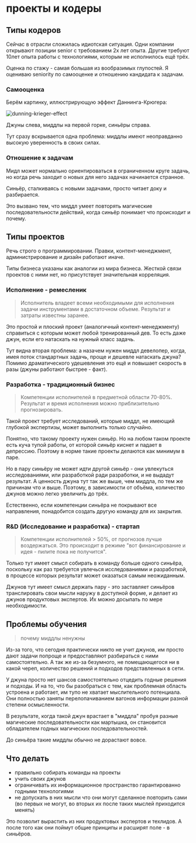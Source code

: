 # проекты и кодеры

## Типы кодеров

Сейчас в отрасли сложилась идиотская ситуация.
Одни компании открывают позиции senior с требованием 2х лет опыта.
Другие требуют 10лет опыта работы с технологиями, которым не исполнилось ещё трёх.

Оценка по стажу - самая большая из вообразимых глупостей.
Я оцениваю seniority по самооценке и отношению кандидата к задачам.

### Самооценка

Берём картинку, иллюстрирующую эффект Даннинга-Крюгера:

![dunning-krieger-effect](https://cdn-images-1.medium.com/max/1600/1*t2sx5h0UF-kljgC2sj2msw.jpeg)

Джуны слева, миддлы на первой горке, синьёры справа.

Тут сразу вскрывается одна проблема:
миддлы имеют неоправданно высокую уверенность в своих силах.

### Отношение к задачам

Мидл может нормально ориентироваться в ограниченном круге задачь,
но когда речь заходит о новых для него задачах начинается странное.

Синьёр, сталкиваясь с новыми задачами, просто читает доку и разбирается.

Это вызвано тем, что миддл умеет повторять магические последовательности действий,
когда синьёр понимает что происходит и почему.

## Типы проектов

Речь строго о программировании.
Правки, контент-менеджмент, администрирование и дизайн работают иначе.

Типы бизнеса указаны как аналогии из мира бизнеса.
Жесткой связи проектов с ними нет, но присутствует значительная корреляция.

### Исполнение - ремесленик

> Исполнитель владеет всеми необходимыми для исполнения задачи инструментами в достаточном объеме.
Результат и затраты известны заранее.

Это простой и плоский проект (аналогичный контент-менеджменту)
справиться с которым может любой тренированный дев.
То есть даже джун, если его натаскать на нужный класс задачь.

Тут видна вторая проблема: а назачем нужен миддл девелопер, когда,
имея поток стандартных задачь, проще и дешевле натаскать джуна?
Помимо драматического удешевления это ещё и повышает скорость в разы (джуны работают быстрее - факт).

### Разработка - традиционный бизнес

> Компетенции исполнителей в предметной области 70-80%.
Результат и время исполнения можно приблизительно прогнозировать.

Такой проект требует исследований, которые миддл, не имеющий глубокой экспертизы,
может выполнить только случайно.

Понятно, что такому проекту нужен синьёр.
Но на любом таком проекте есть куча тупой работы, от которой синьёр киснет и падает в депрессию.
Поэтому в норме такие проекты делаются как минимум в паре.

Но в пару синьёру не может идти другой синьёр - они увлекуться исследованиями,
или разработкой ради разработки, и не выдадут результат.
А ценность джуна тут так же выше, чем миддла, по тем же причинам что и выше.
Поэтому, в зависимости от объёма, количество джунов можно легко увеличить до трёх.

Естественно, если компетенции синьёра не покрывают все направления,
понадобится создать другую команду для их закрытия.

### R&D (Исследование и разработка) - стартап

> Компетенции исполнителей > 50%, от прогнозов лучше воздержаться.
Это происходит в режиме "вот финансирование и идея - пилите пока не получится".

Только тут имеет смысл собирать в команду больше одного синьёра,
поскольку как раз требуется увлечься исследованиями и разработкой,
в процессе которых результат может оказаться самым неожиданным.

Джунов тут имеет смысл держать пару - это заставляет синьёров транслировать свои мысли наружу в доступной форме,
и делает из джунов продуктовых экспертов.
Их можно досыпать по мере необходимости.

## Проблемы обучения

> почему миддлы ненужны

Из-за того, что сегодня практически никто не учит джунов,
им просто дают задачи попроще и предоставляют разбираться с ними самостоятельно.
А так же из-за безумного, не помещающегося ни в какой череп,
количество решений и подходов представленных в сети.

У джуна просто нет шансов самостоятельно отцедить годные решения и подходы.
И на то, что бы разобраться с тем, как проблемная область устроена и работает,
им тупо не хватает мыслительного потенциала.
Они полностью заняты перелопачиванием вагонов информации разной степени осмысленности.

В результате, когда такой джун врастает в "миддла" пробуя разные магические последовательности как мартышка,
он становится обладателем годных магических последовательностей.

До синьёра такие миддлы обычно не дорастают вовсе.

## Что делать

- правильно собирать команды на проекты
- учить своих джунов
- ограничивать их информационное пространство гарантированно годными технологиями
- не допускать в них мысли что они могут сделанное повторить сами
(во первых не могут, во вторых их после таких мыслей приходится менять)

Это позволит вырастить из них продуктовых экспертов и техлидов.
А после того как они поймут общие принципы и расширят поле - в синьёров.
